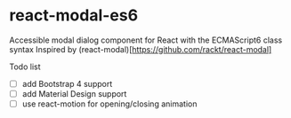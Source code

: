 # react-modal-es6

Accessible modal dialog component for React with the ECMAScript6 class syntax
Inspired by (react-modal)[https://github.com/rackt/react-modal]

Todo list
- [ ] add Bootstrap 4 support
- [ ] add Material Design support
- [ ] use react-motion for opening/closing animation
